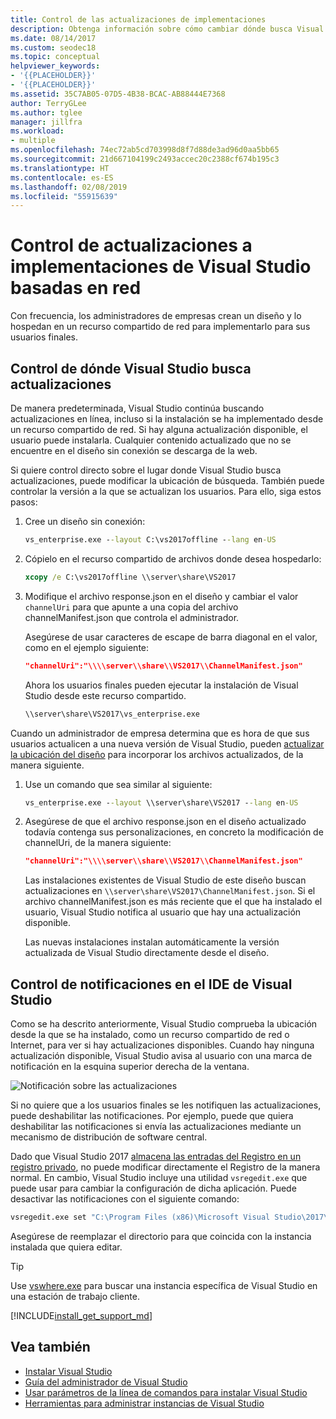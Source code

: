 ```yaml
---
title: Control de las actualizaciones de implementaciones
description: Obtenga información sobre cómo cambiar dónde busca Visual Studio una actualización cuando se instala desde una red.
ms.date: 08/14/2017
ms.custom: seodec18
ms.topic: conceptual
helpviewer_keywords:
- '{{PLACEHOLDER}}'
- '{{PLACEHOLDER}}'
ms.assetid: 35C7AB05-07D5-4B38-BCAC-AB88444E7368
author: TerryGLee
ms.author: tglee
manager: jillfra
ms.workload:
- multiple
ms.openlocfilehash: 74ec72ab5cd703998d8f7d88de3ad96d0aa5bb65
ms.sourcegitcommit: 21d667104199c2493accec20c2388cf674b195c3
ms.translationtype: HT
ms.contentlocale: es-ES
ms.lasthandoff: 02/08/2019
ms.locfileid: "55915639"
---
```

# <a name="control-updates-to-network-based-visual-studio-deployments"></a>Control de actualizaciones a implementaciones de Visual Studio basadas en red

Con frecuencia, los administradores de empresas crean un diseño y lo hospedan en un recurso compartido de red para implementarlo para sus usuarios finales.

## <a name="controlling-where-visual-studio-looks-for-updates"></a>Control de dónde Visual Studio busca actualizaciones

De manera predeterminada, Visual Studio continúa buscando actualizaciones en línea, incluso si la instalación se ha implementado desde un recurso compartido de red. Si hay alguna actualización disponible, el usuario puede instalarla. Cualquier contenido actualizado que no se encuentre en el diseño sin conexión se descarga de la web.

Si quiere control directo sobre el lugar donde Visual Studio busca actualizaciones, puede modificar la ubicación de búsqueda. También puede controlar la versión a la que se actualizan los usuarios. Para ello, siga estos pasos:

1. Cree un diseño sin conexión:
   ```cmd
   vs_enterprise.exe --layout C:\vs2017offline --lang en-US
   ```
2. Cópielo en el recurso compartido de archivos donde desea hospedarlo:
   ```cmd
   xcopy /e C:\vs2017offline \\server\share\VS2017
   ```
3. Modifique el archivo response.json en el diseño y cambiar el valor `channelUri` para que apunte a una copia del archivo channelManifest.json que controla el administrador.

   Asegúrese de usar caracteres de escape de barra diagonal en el valor, como en el ejemplo siguiente:

   ```json
   "channelUri":"\\\\server\\share\\VS2017\\ChannelManifest.json"
   ```

   Ahora los usuarios finales pueden ejecutar la instalación de Visual Studio desde este recurso compartido.
   ```cmd
   \\server\share\VS2017\vs_enterprise.exe
   ```

Cuando un administrador de empresa determina que es hora de que sus usuarios actualicen a una nueva versión de Visual Studio, pueden [actualizar la ubicación del diseño](update-a-network-installation-of-visual-studio.md) para incorporar los archivos actualizados, de la manera siguiente.

1. Use un comando que sea similar al siguiente:
   ```cmd
   vs_enterprise.exe --layout \\server\share\VS2017 --lang en-US
   ```
2. Asegúrese de que el archivo response.json en el diseño actualizado todavía contenga sus personalizaciones, en concreto la modificación de channelUri, de la manera siguiente:
   ```json
   "channelUri":"\\\\server\\share\\VS2017\\ChannelManifest.json"
   ```
   Las instalaciones existentes de Visual Studio de este diseño buscan actualizaciones en `\\server\share\VS2017\ChannelManifest.json`. Si el archivo channelManifest.json es más reciente que el que ha instalado el usuario, Visual Studio notifica al usuario que hay una actualización disponible.

   Las nuevas instalaciones instalan automáticamente la versión actualizada de Visual Studio directamente desde el diseño.

## <a name="controlling-notifications-in-the-visual-studio-ide"></a>Control de notificaciones en el IDE de Visual Studio

Como se ha descrito anteriormente, Visual Studio comprueba la ubicación desde la que se ha instalado, como un recurso compartido de red o Internet, para ver si hay actualizaciones disponibles. Cuando hay ninguna actualización disponible, Visual Studio avisa al usuario con una marca de notificación en la esquina superior derecha de la ventana.

 ![Notificación sobre las actualizaciones](media/notification-flag.png)

Si no quiere que a los usuarios finales se les notifiquen las actualizaciones, puede deshabilitar las notificaciones. Por ejemplo, puede que quiera deshabilitar las notificaciones si envía las actualizaciones mediante un mecanismo de distribución de software central.

Dado que Visual Studio 2017 [almacena las entradas del Registro en un registro privado](tools-for-managing-visual-studio-instances.md#editing-the-registry-for-a-visual-studio-instance), no puede modificar directamente el Registro de la manera normal. En cambio, Visual Studio incluye una utilidad `vsregedit.exe` que puede usar para cambiar la configuración de dicha aplicación. Puede desactivar las notificaciones con el siguiente comando:

```cmd
vsregedit.exe set "C:\Program Files (x86)\Microsoft Visual Studio\2017\Enterprise" HKCU ExtensionManager AutomaticallyCheckForUpdates2Override dword 0
```

Asegúrese de reemplazar el directorio para que coincida con la instancia instalada que quiera editar.

> [!TIP]
> Use [vswhere.exe](tools-for-managing-visual-studio-instances.md#detecting-existing-visual-studio-instances) para buscar una instancia específica de Visual Studio en una estación de trabajo cliente.

[!INCLUDE[install_get_support_md](includes/install_get_support_md.md)]

## <a name="see-also"></a>Vea también

* [Instalar Visual Studio](install-visual-studio.md)
* [Guía del administrador de Visual Studio](visual-studio-administrator-guide.md)
* [Usar parámetros de la línea de comandos para instalar Visual Studio](use-command-line-parameters-to-install-visual-studio.md)
* [Herramientas para administrar instancias de Visual Studio](tools-for-managing-visual-studio-instances.md)

